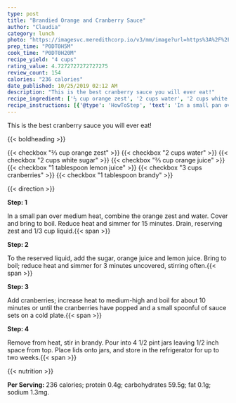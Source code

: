 ```yaml
---
type: post
title: "Brandied Orange and Cranberry Sauce"
author: "Claudia"
category: lunch
photo: "https://imagesvc.meredithcorp.io/v3/mm/image?url=https%3A%2F%2Fimages.media-allrecipes.com%2Fuserphotos%2F4362789.jpg"
prep_time: "P0DT0H5M"
cook_time: "P0DT0H20M"
recipe_yield: "4 cups"
rating_value: 4.7272727272727275
review_count: 154
calories: "236 calories"
date_published: 10/25/2019 02:12 AM
description: "This is the best cranberry sauce you will ever eat!"
recipe_ingredient: ['⅔ cup orange zest', '2 cups water', '2 cups white sugar', '⅔ cup orange juice', '1 tablespoon lemon juice', '3 cups cranberries', '1 tablespoon brandy']
recipe_instructions: [{'@type': 'HowToStep', 'text': 'In a small pan over medium heat, combine the orange zest and water.  Cover and bring to boil.  Reduce heat and simmer for 15 minutes.  Drain, reserving zest and 1/3 cup liquid.\n'}, {'@type': 'HowToStep', 'text': 'To the reserved liquid, add the sugar, orange juice and lemon juice.  Bring to boil; reduce heat and simmer for 3 minutes uncovered, stirring often.\n'}, {'@type': 'HowToStep', 'text': 'Add cranberries; increase heat to medium-high and boil for about 10 minutes or until the cranberries have popped and a small spoonful of sauce sets on a cold plate.\n'}, {'@type': 'HowToStep', 'text': 'Remove from heat, stir in brandy.  Pour into 4 1/2 pint jars leaving 1/2 inch space from top.  Place lids onto jars, and store in the refrigerator for up to two weeks.\n'}]
---
```


This is the best cranberry sauce you will ever eat! 

{{< boldheading >}}

{{< checkbox "⅔ cup orange zest" >}}
{{< checkbox "2 cups water" >}}
{{< checkbox "2 cups white sugar" >}}
{{< checkbox "⅔ cup orange juice" >}}
{{< checkbox "1 tablespoon lemon juice" >}}
{{< checkbox "3 cups cranberries" >}}
{{< checkbox "1 tablespoon brandy" >}}


{{< direction >}}

**Step: 1**

In a small pan over medium heat, combine the orange zest and water.  Cover and bring to boil.  Reduce heat and simmer for 15 minutes.  Drain, reserving zest and 1/3 cup liquid.{{< span >}}

**Step: 2**

To the reserved liquid, add the sugar, orange juice and lemon juice.  Bring to boil; reduce heat and simmer for 3 minutes uncovered, stirring often.{{< span >}}

**Step: 3**

Add cranberries; increase heat to medium-high and boil for about 10 minutes or until the cranberries have popped and a small spoonful of sauce sets on a cold plate.{{< span >}}

**Step: 4**

Remove from heat, stir in brandy.  Pour into 4 1/2 pint jars leaving 1/2 inch space from top.  Place lids onto jars, and store in the refrigerator for up to two weeks.{{< span >}}

{{< nutrition >}}

**Per Serving:** 236 calories; protein 0.4g; carbohydrates 59.5g; fat 0.1g; sodium 1.3mg.